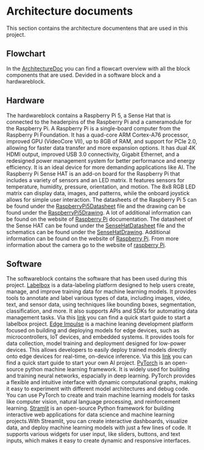 # Architecture documents

This section contains the architecture documentens that are used in this project.

## Flowchart
In the [ArchitectureDoc](https://github.com/vives-project-xp/GreenhouseWaterkersAI/blob/main/ArchitectureDocuments/ArchitectureDoc.pdf) you can find a flowcart
overview with all the block components that are used. Devided in a software block and a hardwareblock.

## Hardware
The hardwareblock contains a Raspberry Pi 5, a Sense Hat that is connected to the headerpins of the Raspberry Pi and a cameramodule for the Raspberry Pi.
A Raspberry Pi is a single-board computer from the Raspberry Pi Foundation. It has a quad-core ARM Cortex-A76 processor, improved GPU (VideoCore VII), up to 8GB of RAM, and support for PCIe 2.0, allowing for faster data transfer and more expansion options. It has dual 4K HDMI output, improved USB 3.0 connectivity, Gigabit Ethernet, and a redesigned power management system for better performance and energy efficiency. It is an ideal device for more demanding applications like AI.
The Raspberry Pi Sense HAT is an add-on board for the Raspberry Pi that includes a variety of sensors and an LED matrix. It features sensors for temperature, humidity, pressure, orientation, and motion. The 8x8 RGB LED matrix can display data, images, and patterns, while the onboard joystick allows for simple user interaction.
The datasheets of the Raspberry Pi 5 can be found under the [RaspberryPi5Datasheet](https://github.com/vives-project-xp/GreenhouseWaterkersAI/blob/main/ArchitectureDocuments/RaspberryPi5Datasheet.pdf) file and the drawing can be found under the [RaspberryPi5Drawing](https://github.com/vives-project-xp/GreenhouseWaterkersAI/blob/main/ArchitectureDocuments/RaspberryPi5Drawing.pdf). A lot of additional information can be found on the website of [Raspberry Pi](https://www.raspberrypi.com/documentation/computers/raspberry-pi.html#raspberry-pi-5) documentation. The datasheet of the Sense HAT can be found under the [SenseHatDatasheet](https://github.com/vives-project-xp/GreenhouseWaterkersAI/blob/main/ArchitectureDocuments/SenseHatDatasheet.pdf) file and the schematics can be found under the [SenseHatDrawing](https://github.com/vives-project-xp/GreenhouseWaterkersAI/blob/main/ArchitectureDocuments/SenseHatDrawing.pdf).
Additional information can be found on the website of [Raspberry Pi](https://www.raspberrypi.com/documentation/accessories/sense-hat.html). From more information about the camera go to the website of [raspberry Pi](https://www.raspberrypi.com/documentation/accessories/camera.html).

## Software
The softwareblock contains the software that has been used during this project. 
[Labelbox](https://labelbox.com/) is a data-labeling platform designed to help users create, manage, and improve training data for machine learning models. It provides tools to annotate and label various types of data, including images, video, text, and sensor data, using techniques like bounding boxes, segmentation, classification, and more. It also supports APIs and SDKs for automating data management tasks. Via this [link](https://docs.labelbox.com/reference/quick-start) you can find a quick start guide to start a labelbox project.
[Edge Impulse]((https://edgeimpulse.com/)) is a machine leaning development platform focused on building and deploying models for edge devices, such as microcontrollers, IoT devices, and embedded systems. It provides tools for data collection, model training and deployment designed for low-power devices. This allows developers to easily deploy trained models directly onto edge devices for real-time, on-device inference.
Via this [link](https://docs.edgeimpulse.com/docs) you can find a quick start guide to start your own AI project.
[PyTorch](https://pytorch.org/docs/stable/index.html) is an open-source python machine learning framework. It is widely used for building and training neural networks, espacially in deep learning. PyTorch provides a flexible and intuitive interface with dynamic computational graphs, making it easy to experiment with different model architectures and debug code. 
You can use PyTorch to create and train machine learning models for tasks like computer vision, natural language processing, and reinforcement learning.
[Stramlit](https://docs.streamlit.io/) is an open-source Python framework for building interactive web applications for data science and machine learning projects.With Streamlit, you can create interactive dashboards, visualize data, and deploy machine learning models with just a few lines of code. It supports various widgets for user input, like sliders, buttons, and text inputs, which makes it easy to create dynamic and responsive interfaces.
